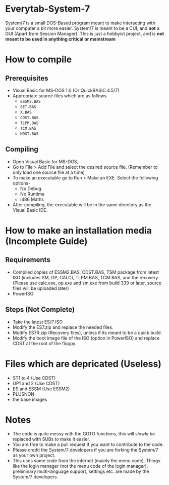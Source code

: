 # Everytab-System-7
System/7 is a small DOS-Based program meant to make interacting with your computer a bit more easier. System/7 is meant to be a CUI, and **not** a GUI (Apart from Session Manager). This is just a hobbyist project, and is **not meant to be used in anything critical or mainstream**

# How to compile

## Prerequisites

- Visual Basic for MS-DOS 1.0 (Or QuickBASIC 4.5/7)
- Appropriate source files which are as follows
  * `ESSM2.BAS`
  * `SET.BAS`
  * `X.BAS`
  * `CDST.BAS`
  * `TLPM.BAS`
  * `TCM.BAS`
  * `HDST.BAS`

## Compiling
- Open Visual Basic for MS-DOS,
- Go to File > Add File and select the desired source file. (Remember to only load one source file at a time)
- To make an executable go to Run > Make an EXE. Select the following options-
  * No Debug
  * No Runtime
  * i486 Maths
- After compiling, the executable will be in the same directory as the Visual Basic IDE.

# How to make an installation media (Incomplete Guide)

## Requirements
- Compiled copies of ESSM2.BAS, CDST.BAS, TSM package from latest ISO (includes SM, OP, CALC), TLPM.BAS, TCM.BAS, and the recovery. (Please use calc.exe, op.exe and sm.exe from build 339 or later, source files will be uploaded later)
- PowerISO

## Steps (Not Complete)
- Take the latest ES/7 ISO
- Modify the ES7.zip and replace the needed files.
- Modify ES7R.zip (Recovery files), unless if its meant to be a quick build.
- Modify the boot image file of the ISO (option in PowerISO) and replace CDST at the root of the floppy.

# Files which are depricated (Useless)

- ST1 to 4 (Use CDST)
- UP1 and 2 (Use CDST)
- ES and ESSM (Use ESSM2)
- PLUSNON
- the base images

# Notes
- The code is quite messy with the GOTO functions, this will slowly be replaced with SUBs to make it easier.
- You are free to make a pull request if you want to contribute to the code.
- Please credit the System/7 developers if you are forking the System/7 as your own project.
- This uses some code from the internet (mainly the menu code). Things like the login manager (not the menu code of the login manager), preliminary multi-language support, settings etc. are made by the System/7 developers.
